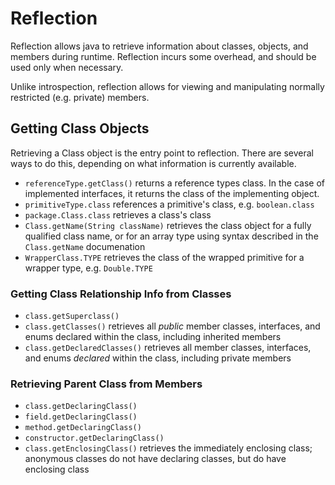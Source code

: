 # Reflection

Reflection allows java to retrieve information about classes, objects, and members during runtime. Reflection incurs some overhead, and should be used only when necessary.

Unlike introspection, reflection allows for viewing and manipulating normally restricted (e.g. private) members.

## Getting Class Objects

Retrieving a Class object is the entry point to reflection. There are several ways to do this, depending on what information is currently available.

* `referenceType.getClass()` returns a reference types class. In the case of implemented interfaces, it returns the class of the implementing object.
* `primitiveType.class` references a primitive's class, e.g. `boolean.class`
* `package.Class.class` retrieves a class's class
* `Class.getName(String className)` retrieves the class object for a fully qualified class name, or for an array type using syntax described in the `Class.getName` documenation
* `WrapperClass.TYPE` retrieves the class of the wrapped primitive for a wrapper type, e.g. `Double.TYPE`

### Getting Class Relationship Info from Classes

* `class.getSuperclass()`
* `class.getClasses()` retrieves all *public* member classes, interfaces, and enums declared within the class, including inherited members
* `class.getDeclaredClasses()` retrieves all member classes, interfaces, and enums *declared* within the class, including private members

### Retrieving Parent Class from Members
* `class.getDeclaringClass()`
* `field.getDeclaringClass()`
* `method.getDeclaringClass()`
* `constructor.getDeclaringClass()`
* `class.getEnclosingClass()` retrieves the immediately enclosing class; anonymous classes do not have declaring classes, but do have enclosing class
